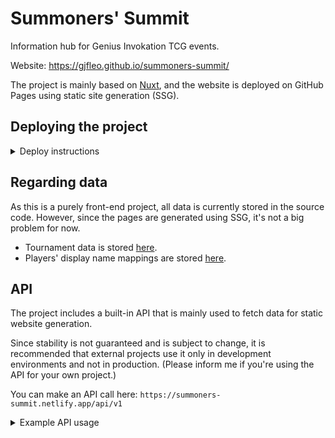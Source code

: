# Summoners' Summit

Information hub for Genius Invokation TCG events.

Website: https://gjfleo.github.io/summoners-summit/

The project is mainly based on [Nuxt](https://nuxt.com/), and the website is deployed on GitHub Pages using static site generation (SSG).

## Deploying the project

<details><summary>Deploy instructions</summary>

### Environment
- Node: 18.x
- pnpm

### Installing dependencies
```bash
pnpm i
```

### Deploying locally
```bash
pnpm run dev
```

### Generating static pages
For generating static pages of the website to be uploaded to GitHub Pages or another hosting service of choice.
```bash
pnpm run generate
```
To preview:
```bash
pnpm run preview:ssg
```

### Building
For building a Node.js server that serves API calls.
```bash
pnpm run build
```
To preview:
```bash
pnpm run preview
```

</details>

## Regarding data

As this is a purely front-end project, all data is currently stored in the source code. However, since the pages are generated using SSG, it's not a big problem for now.

- Tournament data is stored [here](./server/data/tournaments).
- Players' display name mappings are stored [here](./server/data/players/index.ts).

## API

The project includes a built-in API that is mainly used to fetch data for static website generation.

Since stability is not guaranteed and is subject to change, it is recommended that external projects use it only in development environments and not in production. (Please inform me if you're using the API for your own project.)

You can make an API call here: `https://summoners-summit.netlify.app/api/v1`

<details><summary>Example API usage</summary>

- [`/tournaments`](https://summoners-summit.netlify.app/api/v1/tournaments) - Get a list of all events.
  - [`?gameVersion=3.8`](https://summoners-summit.netlify.app/api/v1/tournaments?gameVersion=3.8) - Only get events from specified version. Default is all versions.
- [`/tournaments/:tournamentId`](https://summoners-summit.netlify.app/api/v1/tournaments/b7f4346442601d80) - Get general information of a tournament.
- [`/tournaments/:tournamentId/details`](https://summoners-summit.netlify.app/api/v1/tournaments/b7f4346442601d80/details) - Get detailed information of a tournament (including all matches' details).
- [`/matches/:matchId`](https://summoners-summit.netlify.app/api/v1/matches/b7f4346442601d8001) - Get details of a specific match.
- [`/games`](https://summoners-summit.netlify.app/api/v1/games) - Get a list of games.
  - [`?limit=10&offset=10`](https://summoners-summit.netlify.app/api/v1/games?limit=10&offset=10) - Game count and offset for pagination. Default is `limit=50`.
  - Other parameters TBA.
- [`/decks/:deckId`](https://summoners-summit.netlify.app/api/v1/decks/dd6dae64467a5555) - Get information of a specific deck.
- [`/team-stats`](https://summoners-summit.netlify.app/api/v1/team-stats) - Get statistics of all main deck combinations.

</details>
